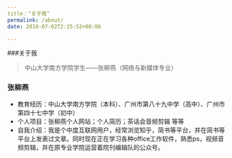 ```yaml
---
title："关于我"
permalink: /about/
date: 2018-07-02T2:25:52+08:00

---
```

###关于我
> 中山大学南方学院学生——张柳燕（网络与新媒体专业）

### 张柳燕

- 教育经历：中山大学南方学院（本科）、广州市第八十九中学（高中）、广州市第四十七中学（初中）
- 个人项目：张柳燕个人网站；个人简历；茶话会音频剪辑 等等
- 自我介绍：我是个中度互联网用户，经常浏览知乎，简书等平台，并在简书等平台上发表过文章。同时现在正在学习各种office工作软件，熟悉ps，视频音频剪辑，并在原专业学院运营着院刊编辑队的公众号。
